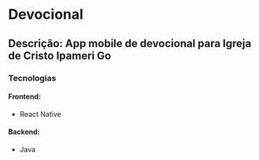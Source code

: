 # Devocional
## Descrição: App mobile de devocional para Igreja de Cristo Ipameri Go
### Tecnologias
#### Frontend:
- React Native
#### Backend:
- Java

